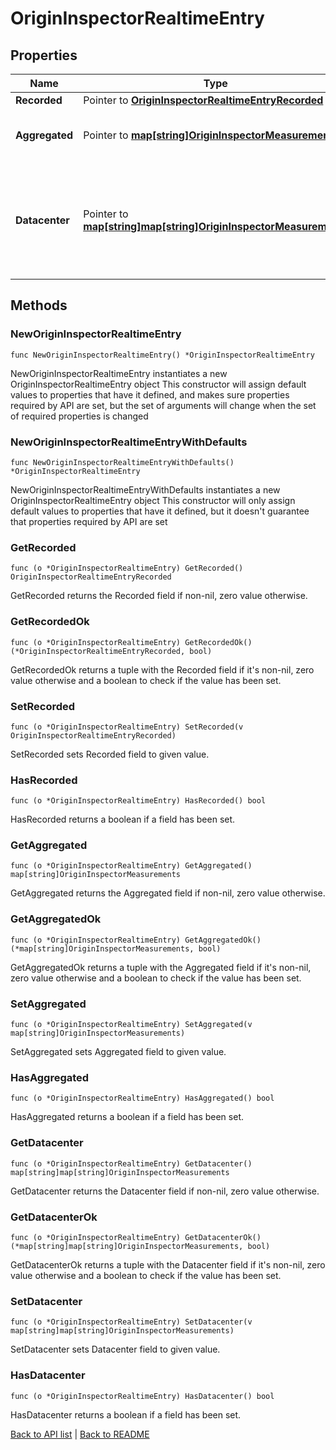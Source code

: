 # OriginInspectorRealtimeEntry

## Properties

Name | Type | Description | Notes
------------ | ------------- | ------------- | -------------
**Recorded** | Pointer to [**OriginInspectorRealtimeEntryRecorded**](OriginInspectorRealtimeEntryRecorded.md) |  | [optional] 
**Aggregated** | Pointer to [**map[string]OriginInspectorMeasurements**](OriginInspectorMeasurements.md) | Groups [measurements](#measurements-data-model) by backend name. | [optional] 
**Datacenter** | Pointer to [**map[string]map[string]OriginInspectorMeasurements**](map.md) | Groups [measurements](#measurements-data-model) by POP, then backend name. See the [POPs API](https://www.fastly.com/documentation/reference/api/utils/pops/) for details about POP identifiers. | [optional] 

## Methods

### NewOriginInspectorRealtimeEntry

`func NewOriginInspectorRealtimeEntry() *OriginInspectorRealtimeEntry`

NewOriginInspectorRealtimeEntry instantiates a new OriginInspectorRealtimeEntry object
This constructor will assign default values to properties that have it defined,
and makes sure properties required by API are set, but the set of arguments
will change when the set of required properties is changed

### NewOriginInspectorRealtimeEntryWithDefaults

`func NewOriginInspectorRealtimeEntryWithDefaults() *OriginInspectorRealtimeEntry`

NewOriginInspectorRealtimeEntryWithDefaults instantiates a new OriginInspectorRealtimeEntry object
This constructor will only assign default values to properties that have it defined,
but it doesn't guarantee that properties required by API are set

### GetRecorded

`func (o *OriginInspectorRealtimeEntry) GetRecorded() OriginInspectorRealtimeEntryRecorded`

GetRecorded returns the Recorded field if non-nil, zero value otherwise.

### GetRecordedOk

`func (o *OriginInspectorRealtimeEntry) GetRecordedOk() (*OriginInspectorRealtimeEntryRecorded, bool)`

GetRecordedOk returns a tuple with the Recorded field if it's non-nil, zero value otherwise
and a boolean to check if the value has been set.

### SetRecorded

`func (o *OriginInspectorRealtimeEntry) SetRecorded(v OriginInspectorRealtimeEntryRecorded)`

SetRecorded sets Recorded field to given value.

### HasRecorded

`func (o *OriginInspectorRealtimeEntry) HasRecorded() bool`

HasRecorded returns a boolean if a field has been set.

### GetAggregated

`func (o *OriginInspectorRealtimeEntry) GetAggregated() map[string]OriginInspectorMeasurements`

GetAggregated returns the Aggregated field if non-nil, zero value otherwise.

### GetAggregatedOk

`func (o *OriginInspectorRealtimeEntry) GetAggregatedOk() (*map[string]OriginInspectorMeasurements, bool)`

GetAggregatedOk returns a tuple with the Aggregated field if it's non-nil, zero value otherwise
and a boolean to check if the value has been set.

### SetAggregated

`func (o *OriginInspectorRealtimeEntry) SetAggregated(v map[string]OriginInspectorMeasurements)`

SetAggregated sets Aggregated field to given value.

### HasAggregated

`func (o *OriginInspectorRealtimeEntry) HasAggregated() bool`

HasAggregated returns a boolean if a field has been set.

### GetDatacenter

`func (o *OriginInspectorRealtimeEntry) GetDatacenter() map[string]map[string]OriginInspectorMeasurements`

GetDatacenter returns the Datacenter field if non-nil, zero value otherwise.

### GetDatacenterOk

`func (o *OriginInspectorRealtimeEntry) GetDatacenterOk() (*map[string]map[string]OriginInspectorMeasurements, bool)`

GetDatacenterOk returns a tuple with the Datacenter field if it's non-nil, zero value otherwise
and a boolean to check if the value has been set.

### SetDatacenter

`func (o *OriginInspectorRealtimeEntry) SetDatacenter(v map[string]map[string]OriginInspectorMeasurements)`

SetDatacenter sets Datacenter field to given value.

### HasDatacenter

`func (o *OriginInspectorRealtimeEntry) HasDatacenter() bool`

HasDatacenter returns a boolean if a field has been set.


[Back to API list](../README.md#documentation-for-api-endpoints) | [Back to README](../README.md)
